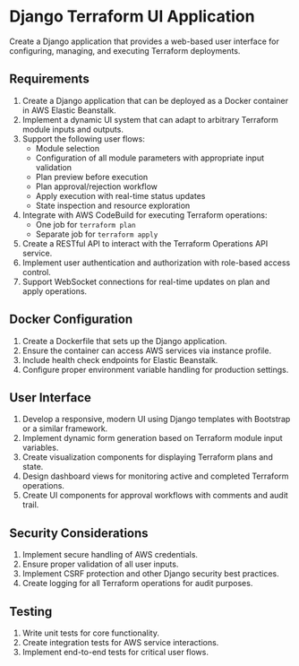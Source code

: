 # Django Terraform UI Application

Create a Django application that provides a web-based user interface for configuring, managing, and executing Terraform deployments.

## Requirements

1. Create a Django application that can be deployed as a Docker container in AWS Elastic Beanstalk.
2. Implement a dynamic UI system that can adapt to arbitrary Terraform module inputs and outputs.
3. Support the following user flows:
   - Module selection
   - Configuration of all module parameters with appropriate input validation
   - Plan preview before execution
   - Plan approval/rejection workflow
   - Apply execution with real-time status updates
   - State inspection and resource exploration
4. Integrate with AWS CodeBuild for executing Terraform operations:
   - One job for `terraform plan`
   - Separate job for `terraform apply`
5. Create a RESTful API to interact with the Terraform Operations API service.
6. Implement user authentication and authorization with role-based access control.
7. Support WebSocket connections for real-time updates on plan and apply operations.

## Docker Configuration

1. Create a Dockerfile that sets up the Django application.
2. Ensure the container can access AWS services via instance profile.
3. Include health check endpoints for Elastic Beanstalk.
4. Configure proper environment variable handling for production settings.

## User Interface

1. Develop a responsive, modern UI using Django templates with Bootstrap or a similar framework.
2. Implement dynamic form generation based on Terraform module input variables.
3. Create visualization components for displaying Terraform plans and state.
4. Design dashboard views for monitoring active and completed Terraform operations.
5. Create UI components for approval workflows with comments and audit trail.

## Security Considerations

1. Implement secure handling of AWS credentials.
2. Ensure proper validation of all user inputs.
3. Implement CSRF protection and other Django security best practices.
4. Create logging for all Terraform operations for audit purposes.

## Testing

1. Write unit tests for core functionality.
2. Create integration tests for AWS service interactions.
3. Implement end-to-end tests for critical user flows.
